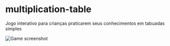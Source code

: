 # multiplication-table
Jogo interativo para crianças praticarem seus conhecimentos em tabuadas simples

![Game screenshot](https://github.com/gpaiva00/multiplication-table/blob/master/Captura%20de%20Tela%202019-10-14%20a%CC%80s%2010.16.05.png)
